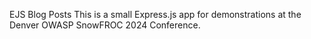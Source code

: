 EJS Blog Posts
This is a small Express.js app for demonstrations at the Denver OWASP SnowFROC 2024 Conference.
